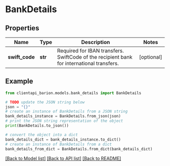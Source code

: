 # BankDetails


## Properties

Name | Type | Description | Notes
------------ | ------------- | ------------- | -------------
**swift_code** | **str** | Required for IBAN transfers. SwiftCode of the recipient bank for international transfers.  | [optional] 

## Example

```python
from clientapi_barion.models.bank_details import BankDetails

# TODO update the JSON string below
json = "{}"
# create an instance of BankDetails from a JSON string
bank_details_instance = BankDetails.from_json(json)
# print the JSON string representation of the object
print(BankDetails.to_json())

# convert the object into a dict
bank_details_dict = bank_details_instance.to_dict()
# create an instance of BankDetails from a dict
bank_details_from_dict = BankDetails.from_dict(bank_details_dict)
```
[[Back to Model list]](../README.md#documentation-for-models) [[Back to API list]](../README.md#documentation-for-api-endpoints) [[Back to README]](../README.md)


